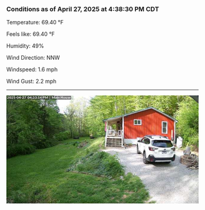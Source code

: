 ### Conditions as of April 27, 2025 at 4:38:30 PM CDT 

Temperature: 69.40 &deg;F

Feels like: 69.40 &deg;F

Humidity: 49%

Wind Direction: NNW

Windspeed: 1.6 mph

Wind Gust: 2.2 mph

---

<img src="./images/latest.jpeg"/>

